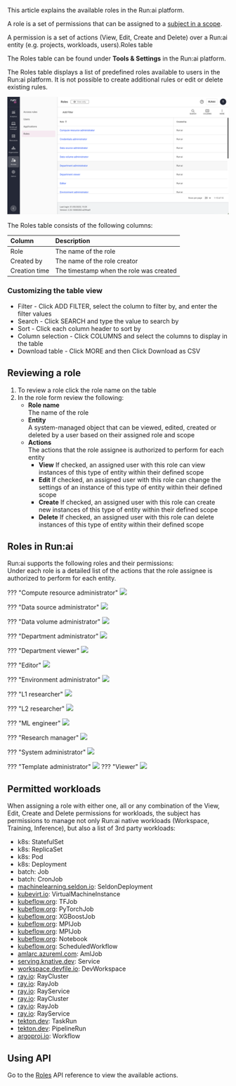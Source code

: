 This article explains the available roles in the Run:ai platform.

A role is a set of permissions that can be assigned to a [subject in a scope](./authentication-overview.md).

A permission is a set of actions (View, Edit, Create and Delete) over a Run:ai entity (e.g. projects, workloads, users).Roles table

The Roles table can be found under **Tools & Settings** in the Run:ai platform.

The Roles table displays a list of predefined roles available to users in the Run:ai platform. It is not possible to create additional rules or edit or delete existing rules.

![](img/rolestable.png)

The Roles table consists of the following columns:

| Column | Description |
| :---- | :---- |
| Role | The name of the role |
| Created by | The name of the role creator |
| Creation time | The timestamp when the role was created |

### Customizing the table view

* Filter - Click ADD FILTER, select the column to filter by, and enter the filter values  
* Search - Click SEARCH and type the value to search by  
* Sort - Click each column header to sort by  
* Column selection - Click COLUMNS and select the columns to display in the table  
* Download table - Click MORE and then Click Download as CSV

## Reviewing a role

1. To review a role click the role name on the table  
2. In the role form review the following:  
    * **Role name**  
      The name of the role  
    * **Entity**  
     A system-managed object that can be viewed, edited, created or deleted by a user based on their assigned role and scope  
    * **Actions**  
     The actions that the role assignee is authorized to perform for each entity  
        * **View** If checked, an assigned user with this role can view instances of this type of entity within their defined scope  
        * **Edit** If checked, an assigned user with this role can change the settings of an instance of this type of entity within their defined scope  
        * **Create** If checked, an assigned user with this role can create new instances of this type of entity within their defined scope  
        * **Delete** If checked, an assigned user with this role can delete instances of this type of entity within their defined scope

## Roles in Run:ai

Run:ai supports the following roles and their permissions:  
 Under each role is a detailed list of the actions that the role assignee is authorized to perform for each entity.

??? "Compute resource administrator"
    ![](img/roles-compute-resource-admin.png)

??? "Data source administrator"
    ![](img/roles-data-source-admin.png)

??? "Data volume administrator"
    ![](img/roles-data-vol-admin.png)

??? "Department administrator"
    ![](img/roles-department-admin.png)

??? "Department viewer"
    ![](img/roles-department-viewer.png)

??? "Editor"
    ![](img/roles-editor.png)

??? "Environment administrator"
    ![](img/roles-environment-admin.png)

??? "L1 researcher"
    ![](img/roles-l1-researcher.png)

??? "L2 researcher"
    ![](img/roles-l2-researcher.png)

??? "ML engineer"
    ![](img/roles-ml-engineer.png)

??? "Research manager"
    ![](img/roles-research-manager.png)

??? "System administrator"
    ![](img/roles-sys-admin.png)
    
??? "Template administrator"
    ![](img/roles-template-admin.png)
??? "Viewer"
    ![](img/roles-viewer.png)



## Permitted workloads

When assigning a role with either one, all or any combination of the View, Edit, Create and Delete permissions for workloads, the subject has permissions to manage not only Run:ai native workloads (Workspace, Training, Inference), but also a list of 3rd party workloads:

* k8s: StatefulSet
* k8s: ReplicaSet
* k8s: Pod
* k8s: Deployment
* batch: Job
* batch: CronJob
* [machinelearning.seldon.io](http://machinelearning.seldon.io): SeldonDeployment
* [kubevirt.io](http://kubevirt.io): VirtualMachineInstance
* [kubeflow.org](http://kubeflow.org): TFJob
* [kubeflow.org](http://kubeflow.org): PyTorchJob
* [kubeflow.org](http://kubeflow.org): XGBoostJob
* [kubeflow.org](http://kubeflow.org): MPIJob
* [kubeflow.org](http://kubeflow.org): MPIJob
* [kubeflow.org](http://kubeflow.org): Notebook
* [kubeflow.org](http://kubeflow.org): ScheduledWorkflow
* [amlarc.azureml.com](http://amlarc.azureml.com): AmlJob
* [serving.knative.dev](http://serving.knative.dev): Service
* [workspace.devfile.io](http://workspace.devfile.io): DevWorkspace
* [ray.io](http://ray.io): RayCluster
* [ray.io](http://ray.io): RayJob
* [ray.io](http://ray.io): RayService
* [ray.io](http://ray.io): RayCluster
* [ray.io](http://ray.io): RayJob
* [ray.io](http://ray.io): RayService
* [tekton.dev](http://tekton.dev): TaskRun
* [tekton.dev](http://tekton.dev): PipelineRun
* [argoproj.io](http://argoproj.io): Workflow

## Using API

Go to the [Roles](https://app.run.ai/api/docs#tag/Roles) API reference to view the available actions.

